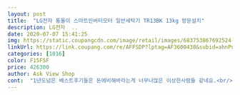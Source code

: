 ```yaml
---
layout: post 
title:  "LG전자 통돌이 스마트인버터모터 일반세탁기 TR13BK 13kg 방문설치" 
description: LG전자  ..
date: 2020-07-07 15:41:25 
img: https://static.coupangcdn.com/image/retail/images/683753867692524-f8f4f3c1-9bff-459a-b2d7-015d6ae152ec.jpg 
linkUrl: https://link.coupang.com/re/AFFSDP?lptag=AF3600438&subid=ahnPublicAsk&pageKey=1098491775&itemId=2057247945&vendorItemId=4888256451&traceid=V0-113-c38336ef092b7651 
categories: [1016] 
color: F15F5F 
price: 426300 
author: Ask View Shop 
cont:  "1년도넘은 베스트후기들은 돈에비해바라는게 너무나많은 이상한사람들 같네요.<br/> 옷은 세탁망에 넣어서 돌리면 보풀없습니다 전 세탕망없이도 면티 빨아보았는데 보풀안생겼어요 옷들의문제인듯 밀린빨래 2틀연속으로 돌리고 5일정도 계속사용후 후기남깁니다 원래 긴후기 남기는스탈이 아닌데 감동해서 어설프지만 사진도찍고남깁니다<br/>40대입니다 주변 주부님들도 정말싸게잘샀다고 신기해하며 물어보네요<br/>LG기술력 대단합니다.<br/><br/>LG세탁기 27년쓰고 자녀들이 모두 분가하여 새로 장만하였습니다.<br/><br/>가전제품은 LG가 가장좋다들하듯이 저도 실감중입니다 15년전정도산 양문형냉장고 등등 고장하나안납니다 10년정도쓴10kg넘는오래된 그무거운 드럼세탁기를 무료료 사다리차기본비용10만원정도일텐데 무료료 후다닥 2분이서  완벽설치 친절설명 명함 등 무료수거까지 해가시네요 정말 이가격에 이런서비스 어디또 있을까요<br/>감사합니다 번창하세요<br/>고양이 강아지를 키우다보니 털이많이날려 세탁기를 자주돌립니다<br/>매장보다10만원은 저렴한가격 정말 감사합니다<br/>먼지거름통 크기가딱좋으네요 보기보다 먼지와털많이걸러지구요 후기처럼 소음심하지않아요 탈수도 조용하네요 처음돌아갈때 소리가 좀나요 빨래중일땐 조용한편이에요.<br/>멍이냥이 털은 잘안걸러지던데 정말잘걸러지네요 사진은이불한번, 두번돌린거랍니다<br/>문자로 체크 해 주셔서 아주 좋았습니다.<br/><br/>부담없고 소규모 가족 단위 계층에서는 크기도<br/>사이즈며 디자인 모두 아주 좋습니다.<br/><br/>사진은 또 찍어서 올리고싶네요<br/>색상좋고 가격이 저렴하여 서민들이 쓰기에<br/>선택하는데 많은 고민을 했습니다.<br/><br/>설치기사님도 아주 친절하게 설명해주시고 설치다음날까지도 불편사항이 없었는지<br/>소음도 아주 못느낄정도로 없었고 성능면에서도 아주 만족합니다.<br/><br/>소음이 없어 자주들여다 보게 됩니다<br/>아주 만족합니다.<br/><br/>알맞군요<br/>외국에 사는 우리딸도 냉장고 세탁기 LG사용하더군요<br/>인테넷구매 망설였으나 lg브랜드믿고 주문해보았습니다<br/>잘만들었습니다.<br/><br/>친구도 세탁기 바꿔야 할 때라고 해서 이 제품을 적극적으로 권했습니다<br/>" 
---
```

